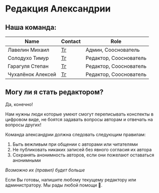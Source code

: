 # Редакция Александрии

## Наша команда:

| Name              | Contact                         | Role                   |
|-------------------|---------------------------------|------------------------|
| Лавелин Михаил    | [Тг](https://t.me/mikhaillav)   | Админ, Сооснователь    |
| Солодухо Тимур    | [Тг](https://t.me/TimurS09)     | Редактор, Сооснователь |
| Гарагуля Степан   | [Тг](https://t.me/Stephanieliq) | Редактор, Сооснователь |
| Чухалёнок Алексей | [Тг](https://t.me/AlexeyRoot)   | Редактор, Сооснователь |

## Могу ли я стать редактором?

Да, конечно!

Нам нужны люди которые умеют смогут переписывать конспекты в цифровом виде, не боятся задавать вопросы авторам и отвечать на вопросы других!

Команда александрии должна следовать следующим правилам: <br>
1. Быть вежливым при общении с авторами или читателями <br>
2. Не публиковать никаких записей без явного согласия их автора <br>
3. Сохранять анонимность авторов, если они пожелают оставаться анонимными <br>

*Возможно их (правил) будет больше*

Если Вы готовы, напишите любому текущему редактору или администратору.
Мы рады любой помощи 🤗.